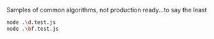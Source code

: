Samples of common algorithms, not production ready...to say the least

```bash
node .\d.test.js
node .\bf.test.js
```